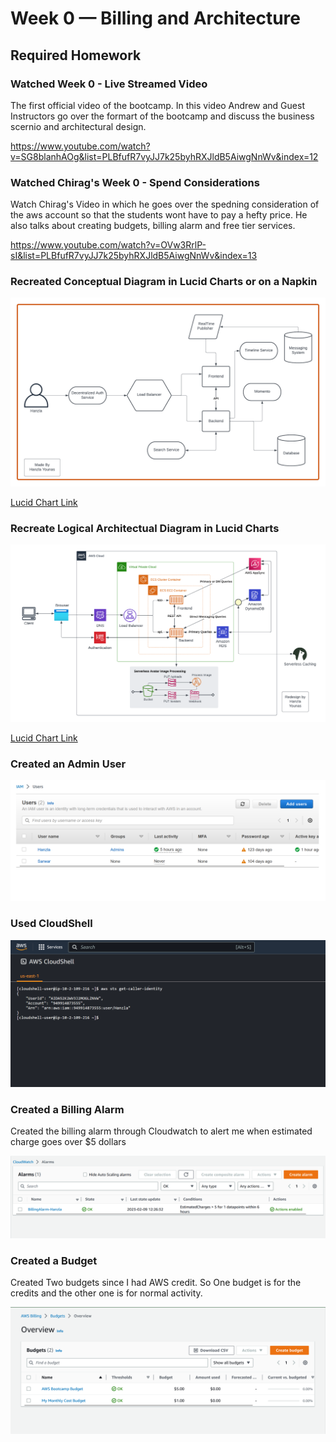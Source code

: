 # Week 0 — Billing and Architecture

## Required Homework

### Watched Week 0 - Live Streamed Video
The first official video of the bootcamp. In this video Andrew and Guest Instructors go over the formart of the bootcamp and discuss the business scernio and architectural design.

https://www.youtube.com/watch?v=SG8blanhAOg&list=PLBfufR7vyJJ7k25byhRXJldB5AiwgNnWv&index=12

### Watched Chirag's Week 0 - Spend Considerations
Watch Chirag's Video in which he goes over the spedning consideration of the aws account so that the students wont have to pay a hefty price. He also talks about creating budgets, billing alarm and free tier services. 

https://www.youtube.com/watch?v=OVw3RrlP-sI&list=PLBfufR7vyJJ7k25byhRXJldB5AiwgNnWv&index=13


### Recreated Conceptual Diagram in Lucid Charts or on a Napkin
<img src = "/journal/assets/Conceptual Diagram Cruddur - Conceptual Design.png">

[Lucid Chart Link](https://lucid.app/lucidchart/0d2ec466-240b-46a0-a6cb-221d42788f0e/edit?viewport_loc=-578%2C-220%2C1995%2C1060%2C0_0&invitationId=inv_53ddd2e5-39d1-4c75-b1f8-b8d572dd6116)

### Recreate Logical Architectual Diagram in Lucid Charts
<img src = "/journal/assets/Week 0 - Architecting and Billing.png">

[Lucid Chart Link](https://lucid.app/lucidchart/6112570f-84ce-4898-8bb7-79566f1daa00/edit?viewport_loc=-35%2C144%2C1932%2C1027%2CR01soSDRiqq8&invitationId=inv_8bc709ec-5707-4c9b-9d1c-7c9063325b20)

### Created an Admin User
<img src = "/journal/assets/IAM-Admin.png">

### Used CloudShell
<img src = "/journal/assets/Cloudshell.png">

### Created a Billing Alarm
Created the billing alarm through Cloudwatch to alert me when estimated charge goes over $5 dollars

<img src = " /journal/assets/Billing alert.png">

### Created a Budget
Created Two budgets since I had AWS credit. So One budget is for the credits and the other one is for normal activity. 

<img src = " /journal/assets/Budget.png">







